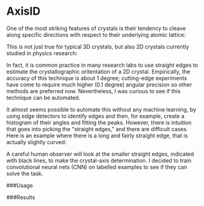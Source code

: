 # AxisID
One of the most striking features of crystals is their tendency to cleave along specific directions with respect to their underlying atomic lattice:

This is not just true for typical 3D crystals, but also 2D crystals currently studied in physics research:

In fact, it is common practice in many research labs to use straight edges to estimate the crystallographic oritentation of a 2D crystal. Empirically, the accuracy of this technique is about 1 degree; cutting-edge experiments have come to require much higher (0.1 degree) angular precision so other methods are preferred now. Nevertheless, I was curious to see if this technique can be automated. 

It almost seems possible to automate this without any machine learning, by using edge detectors to identify edges and then, for example, create a histogram of their angles and fitting the peaks. However, there is intuition that goes into picking the "straight edges," and there are difficult cases. Here is an example where there is a long and fairly straight edge, that is actually slightly curved:


A careful human observer will look at the smaller straight edges, indicated with black lines, to make the crystal-axis determination. I decided to train convolutional neural nets (CNN) on labelled examples to see if they can solve the task. 


###Usage

###Results
